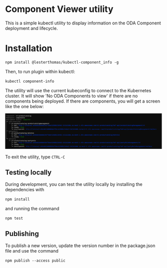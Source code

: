 # Component Viewer utility

This is a simple kubectl utility to display information on the ODA Component deployment and lifecycle.

# Installation

```
npm install @lesterthomas/kubectl-component_info -g
```


Then, to run plugin within kubectl:

```
kubectl component-info
```


The utility will use the current kubeconfig to connect to the Kubernetes cluster. It will show 'No ODA Components to view' if there are no components being deployed. If there are components, you will get a screen like the one below:

![Screenshot](component-viewer.png)

To exit the utility, type `CTRL-C`


## Testing locally

During development, you can test the utility locally by installing the dependencies with

```
npm install
```

and running the command

```
npm test
```

## Publishing

To publish a new version, update the version number in the package.json file and use the command

```
npm publish --access public
```